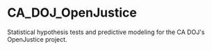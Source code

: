 # CA_DOJ_OpenJustice
Statistical hypothesis tests and predictive modeling for the CA DOJ's OpenJustice project.
